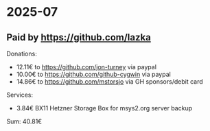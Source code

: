 # 2025-07

## Paid by https://github.com/lazka

Donations:

* 12.11€ to https://github.com/jon-turney via paypal
* 10.00€ to https://github.com/github-cygwin via paypal
* 14.86€ to https://github.com/mstorsjo via GH sponsors/debit card

Services:

* 3.84€ BX11 Hetzner Storage Box for msys2.org server backup

Sum: 40.81€

